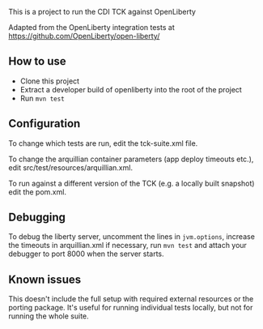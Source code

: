 This is a project to run the CDI TCK against OpenLiberty

Adapted from the OpenLiberty integration tests at https://github.com/OpenLiberty/open-liberty/

## How to use

* Clone this project
* Extract a developer build of openliberty into the root of the project
* Run `mvn test`

## Configuration

To change which tests are run, edit the tck-suite.xml file.

To change the arquillian container parameters (app deploy timeouts etc.), edit src/test/resources/arquillian.xml.

To run against a different version of the TCK (e.g. a locally built snapshot) edit the pom.xml.

## Debugging

To debug the liberty server, uncomment the lines in `jvm.options`, increase the timeouts in arquillian.xml if necessary, run `mvn test` and attach your debugger to port 8000 when the server starts.

## Known issues

This doesn't include the full setup with required external resources or the porting package. It's useful for running individual tests locally, but not for running the whole suite.
